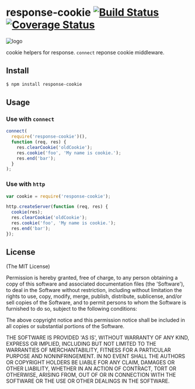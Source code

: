 response-cookie [![Build Status](https://secure.travis-ci.org/fengmk2/response-cookie.png)](http://travis-ci.org/fengmk2/response-cookie) [![Coverage Status](https://coveralls.io/repos/fengmk2/response-cookie/badge.png)](https://coveralls.io/r/fengmk2/response-cookie)
===============

![logo](https://raw.github.com/fengmk2/response-cookie/master/logo.png)

cookie helpers for response. `connect` reponse cookie middleware.

## Install

```bash
$ npm install response-cookie
```

## Usage

### Use with `connect`

```js
connect(
  require('response-cookie')(),
  function (req, res) {
    res.clearCookie('oldCookie');
    res.cookie('foo', 'My name is cookie.');
    res.end('bar');
  }
);
```

### Use with `http`

```js
var cookie = require('response-cookie');

http.createServer(function (req, res) {
  cookie(res);
  res.clearCookie('oldCookie');
  res.cookie('foo', 'My name is cookie.');
  res.end('bar');
});
```

## License

(The MIT License)

Permission is hereby granted, free of charge, to any person obtaining
a copy of this software and associated documentation files (the
'Software'), to deal in the Software without restriction, including
without limitation the rights to use, copy, modify, merge, publish,
distribute, sublicense, and/or sell copies of the Software, and to
permit persons to whom the Software is furnished to do so, subject to
the following conditions:

The above copyright notice and this permission notice shall be
included in all copies or substantial portions of the Software.

THE SOFTWARE IS PROVIDED 'AS IS', WITHOUT WARRANTY OF ANY KIND,
EXPRESS OR IMPLIED, INCLUDING BUT NOT LIMITED TO THE WARRANTIES OF
MERCHANTABILITY, FITNESS FOR A PARTICULAR PURPOSE AND NONINFRINGEMENT.
IN NO EVENT SHALL THE AUTHORS OR COPYRIGHT HOLDERS BE LIABLE FOR ANY
CLAIM, DAMAGES OR OTHER LIABILITY, WHETHER IN AN ACTION OF CONTRACT,
TORT OR OTHERWISE, ARISING FROM, OUT OF OR IN CONNECTION WITH THE
SOFTWARE OR THE USE OR OTHER DEALINGS IN THE SOFTWARE.
